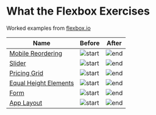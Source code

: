 # What the Flexbox Exercises
Worked examples from [flexbox.io](https://flexbox.io/)

Name                  | Before| After
----                  | ------| -----
[Mobile Reordering](https://github.com/jdsutherland/what-the-flexbox-exercises/commit/05afe4f2e791268c74a2852cdaec7e37fed70b9c)     | ![start](https://i.imgur.com/MhDF0Pb.png) | ![end](https://user-images.githubusercontent.com/5385846/109895177-051bd180-7c4c-11eb-88c5-aac9f5ba076f.gif)
[Slider](https://github.com/jdsutherland/what-the-flexbox-exercises/commit/fd16f14fd53a547827a0556a3c7e475c696682a5)                | ![start](https://i.imgur.com/ks2leap.png) | ![end](https://i.imgur.com/Ol9nYgh.png)
[Pricing Grid](https://github.com/jdsutherland/what-the-flexbox-exercises/commit/38b8af46fecad9410078cbc84a35e89876d045ee)          | ![start](https://i.imgur.com/rXsEbqy.png) | ![end](https://i.imgur.com/kp6bMmQ.png)
[Equal Height Elements](https://github.com/jdsutherland/what-the-flexbox-exercises/commit/0b31f90cfe5aaaeda422c2619fd389fb1515c27d) | ![start](https://i.imgur.com/GtBifJB.png) | ![end](https://i.imgur.com/fSvC7YO.png)
[Form](https://github.com/jdsutherland/what-the-flexbox-exercises/commit/bac0a8c8f38bd1cd8511be5fd7723650e93514e6)                  | ![start](https://i.imgur.com/EOtDmz9.png) | ![end](https://i.imgur.com/liK3WPE.png)
[App Layout](https://github.com/jdsutherland/what-the-flexbox-exercises/commit/26c42c43dad48423687380b3f9fe38cc9e41aa0f)            | ![start](https://i.imgur.com/prwv8mA.png) | ![end](https://i.imgur.com/n8ZOdyZ.png)
